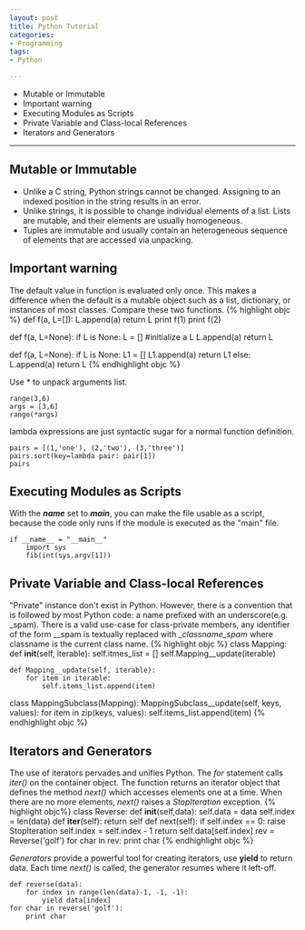 ```yaml
---
layout: post
title: Python Tutorial
categories:
- Programming
tags:
- Python

---
```

* Mutable or Immutable
* Important warning
* Executing Modules as Scripts
* Private Variable and Class-local References
* Iterators and Generators

---

## Mutable or Immutable
- Unlike a C string, Python strings cannot be changed. Assigning to an indexed position in the string results in an error.
- Unlike strings, it is possible to change individual elements of a list. Lists are mutable, and their elements are usually homogeneous.
- Tuples are immutable and usually contain an heterogeneous sequence of elements that are accessed via unpacking.


## Important warning
The default value in function is evaluated only once. This makes a difference when the default is a mutable object such as a list, dictionary, or instances of most classes. Compare these two functions.
{% highlight objc %}
def f(a, L=[]):
	L.append(a)
	return L
print f(1)
print f(2)

def f(a, L=None):
	if L is None:
		L = []
	#initialize a L
	L.append(a)
	return L

def f(a, L=None):
	if L is None:
		L1 = []
		L1.append(a)
		return L1
	else:
		L.append(a)
		return L
{% endhighlight objc %}

Use * to unpack arguments list.

	range(3,6)
	args = [3,6]
	range(*args)

lambda expressions are just syntactic sugar for a normal function definition.

	pairs = [(1,'one'), (2,'two'), (3,'three')]
	pairs.sort(key=lambda pair: pair[1])
	pairs

## Executing Modules as Scripts
With the *__name__* set to *__main__*, you can make the file usable as a script, because the code only runs if the module is executed as the "main" file.

	if __name__ = "__main__"
		import sys
		fib(int(sys.argv[1]))


## Private Variable and Class-local References
"Private" instance don't exist in Python. However, there is a convention that is followed by most Python code: a name prefixed with an underscore(e.g. _spam). There is a valid use-case for class-private members, any identifier of the form __spam is textually replaced with *_classname_spam* where classname is the current class name.
{% highlight objc %}
class Mapping:
	def __init__(self, iterable):
		self.itmes_list = []
		self.Mapping__update(iterable)

	def Mapping__update(self, iterable):
		for item in iterable:
			self.items_list.append(item)

class MappingSubclass(Mapping):
	MappingSubclass__update(self, keys, values):
		for item in zip(keys, values):
			self.items_list.append(item)
{% endhighlight objc %}

## Iterators and Generators
The use of iterators pervades and unifies Python. The *for* statement calls *iter()* on the container object. The function returns an iterator object that defines the method *next()* which accesses elements one at a time. When there are no more elements, *next()* raises a *StopIteration* exception.
{% highlight objc%}
class Reverse:
	def __init__(self,data):
		self.data = data
		self.index = len(data)
	def __iter__(self):
		return self
	def next(self):
		if self.index == 0:
			raise StopIteration
		self.index = self.index - 1
		return self.data[self.index]
rev = Reverse('golf')
for char in rev:
	print char
{% endhighlight objc %}	

*Generators* provide a powerful tool for creating iterators, use **yield** to return data. Each time *next()* is called, the generator resumes where it left-off.

	def reverse(data):
		for index in range(len(data)-1, -1, -1):
			yield data[index]
	for char in reverse('golf'):
		print char
